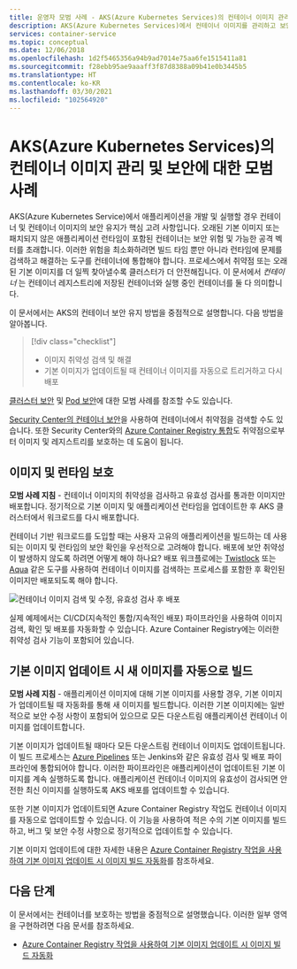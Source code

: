 ```yaml
---
title: 운영자 모범 사례 - AKS(Azure Kubernetes Services)의 컨테이너 이미지 관리
description: AKS(Azure Kubernetes Services)에서 컨테이너 이미지를 관리하고 보안을 유지하는 방법에 대한 클러스터 운영자 모범 사례 알아보기
services: container-service
ms.topic: conceptual
ms.date: 12/06/2018
ms.openlocfilehash: 1d2f5465356a94b9ad7014e75aa6fe1515411a81
ms.sourcegitcommit: f28ebb95ae9aaaff3f87d8388a09b41e0b3445b5
ms.translationtype: HT
ms.contentlocale: ko-KR
ms.lasthandoff: 03/30/2021
ms.locfileid: "102564920"
---
```

# <a name="best-practices-for-container-image-management-and-security-in-azure-kubernetes-service-aks"></a>AKS(Azure Kubernetes Services)의 컨테이너 이미지 관리 및 보안에 대한 모범 사례

AKS(Azure Kubernetes Service)에서 애플리케이션을 개발 및 실행할 경우 컨테이너 및 컨테이너 이미지의 보안 유지가 핵심 고려 사항입니다. 오래된 기본 이미지 또는 패치되지 않은 애플리케이션 런타임이 포함된 컨테이너는 보안 위험 및 가능한 공격 벡터를 초래합니다. 이러한 위험을 최소화하려면 빌드 타임 뿐만 아니라 런타임에 문제를 검색하고 해결하는 도구를 컨테이너에 통합해야 합니다. 프로세스에서 취약점 또는 오래된 기본 이미지를 더 일찍 찾아낼수록 클러스터가 더 안전해집니다. 이 문서에서 *컨테이너* 는 컨테이너 레지스트리에 저장된 컨테이너와 실행 중인 컨테이너를 둘 다 의미합니다.

이 문서에서는 AKS의 컨테이너 보안 유지 방법을 중점적으로 설명합니다. 다음 방법을 알아봅니다.

> [!div class="checklist"]
> * 이미지 취약성 검색 및 해결
> * 기본 이미지가 업데이트될 때 컨테이너 이미지를 자동으로 트리거하고 다시 배포

[클러스터 보안][best-practices-cluster-security] 및 [Pod 보안][best-practices-pod-security]에 대한 모범 사례를 참조할 수도 있습니다.

[Security Center의 컨테이너 보안][security-center-containers]을 사용하여 컨테이너에서 취약점을 검색할 수도 있습니다.  또한 Security Center와의 [Azure Container Registry 통합][security-center-acr]도 취약점으로부터 이미지 및 레지스트리를 보호하는 데 도움이 됩니다.

## <a name="secure-the-images-and-run-time"></a>이미지 및 런타임 보호

**모범 사례 지침** - 컨테이너 이미지의 취약성을 검사하고 유효성 검사를 통과한 이미지만 배포합니다. 정기적으로 기본 이미지 및 애플리케이션 런타임을 업데이트한 후 AKS 클러스터에서 워크로드를 다시 배포합니다.

컨테이너 기반 워크로드를 도입할 때는 사용자 고유의 애플리케이션을 빌드하는 데 사용되는 이미지 및 런타임의 보안 확인을 우선적으로 고려해야 합니다. 배포에 보안 취약성이 발생하지 않도록 하려면 어떻게 해야 하나요? 배포 워크플로에는 [Twistlock][twistlock] 또는 [Aqua][aqua] 같은 도구를 사용하여 컨테이너 이미지를 검색하는 프로세스를 포함한 후 확인된 이미지만 배포되도록 해야 합니다.

![컨테이너 이미지 검색 및 수정, 유효성 검사 후 배포](media/operator-best-practices-container-security/scan-container-images-simplified.png)

실제 예제에서는 CI/CD(지속적인 통합/지속적인 배포) 파이프라인을 사용하여 이미지 검색, 확인 및 배포를 자동화할 수 있습니다. Azure Container Registry에는 이러한 취약성 검사 기능이 포함되어 있습니다.

## <a name="automatically-build-new-images-on-base-image-update"></a>기본 이미지 업데이트 시 새 이미지를 자동으로 빌드

**모범 사례 지침** - 애플리케이션 이미지에 대해 기본 이미지를 사용할 경우, 기본 이미지가 업데이트될 때 자동화를 통해 새 이미지를 빌드합니다. 이러한 기본 이미지에는 일반적으로 보안 수정 사항이 포함되어 있으므로 모든 다운스트림 애플리케이션 컨테이너 이미지를 업데이트합니다.

기본 이미지가 업데이트될 때마다 모든 다운스트림 컨테이너 이미지도 업데이트됩니다. 이 빌드 프로세스는 [Azure Pipelines][azure-pipelines] 또는 Jenkins와 같은 유효성 검사 및 배포 파이프라인에 통합되어야 합니다. 이러한 파이프라인은 애플리케이션이 업데이트된 기본 이미지를 계속 실행하도록 합니다. 애플리케이션 컨테이너 이미지의 유효성이 검사되면 안전한 최신 이미지를 실행하도록 AKS 배포를 업데이트할 수 있습니다.

또한 기본 이미지가 업데이트되면 Azure Container Registry 작업도 컨테이너 이미지를 자동으로 업데이트할 수 있습니다. 이 기능을 사용하여 적은 수의 기본 이미지를 빌드하고, 버그 및 보안 수정 사항으로 정기적으로 업데이트할 수 있습니다.

기본 이미지 업데이트에 대한 자세한 내용은 [Azure Container Registry 작업을 사용하여 기본 이미지 업데이트 시 이미지 빌드 자동화][acr-base-image-update]를 참조하세요.

## <a name="next-steps"></a>다음 단계

이 문서에서는 컨테이너를 보호하는 방법을 중점적으로 설명했습니다. 이러한 일부 영역을 구현하려면 다음 문서를 참조하세요.

* [Azure Container Registry 작업을 사용하여 기본 이미지 업데이트 시 이미지 빌드 자동화][acr-base-image-update]

<!-- EXTERNAL LINKS -->
[azure-pipelines]: /azure/devops/pipelines/
[twistlock]: https://www.twistlock.com/
[aqua]: https://www.aquasec.com/

<!-- INTERNAL LINKS -->
[best-practices-cluster-security]: operator-best-practices-cluster-security.md
[best-practices-pod-security]: developer-best-practices-pod-security.md
[acr-base-image-update]: ../container-registry/container-registry-tutorial-base-image-update.md
[security-center-containers]: ../security-center/container-security.md
[security-center-acr]: ../security-center/defender-for-container-registries-introduction.md